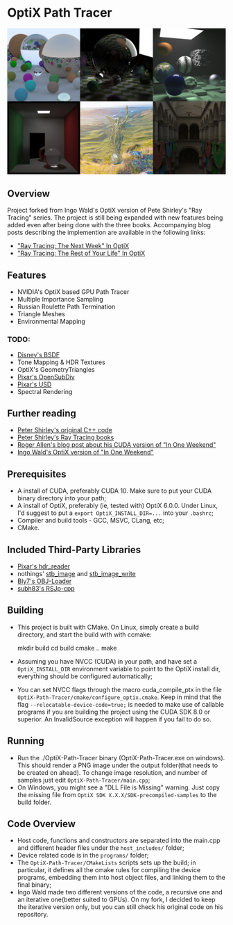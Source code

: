# OptiX Path Tracer

![various output images](outputs/imgs.jpg "Output of different scenes showing various features of the renderer")

## Overview

Project forked from Ingo Wald's OptiX version of Pete Shirley's "Ray Tracing" series. The project is still being 
expanded with new features being added even after being done with the three books. Accompanying blog posts describing 
the implemention are available in the following links:

- ["Ray Tracing: The Next Week" In OptiX](https://joaovbs96.github.io/optix/2018/12/24/next-week.html)
- ["Ray Tracing: The Rest of Your Life" In OptiX](https://joaovbs96.github.io/optix/2019/01/12/rest-life.html)


## Features

- NVIDIA's OptiX based GPU Path Tracer
- Multiple Importance Sampling
- Russian Roulette Path Termination
- Triangle Meshes
- Environmental Mapping

### TODO:
- [Disney's BSDF](https://schuttejoe.github.io/post/disneybsdf/)
- Tone Mapping & HDR Textures
- OptiX's GeometryTriangles
- [Pixar's OpenSubDiv](https://github.com/PixarAnimationStudios/OpenSubdiv)
- [Pixar's USD](https://github.com/PixarAnimationStudios/USD)
- Spectral Rendering


## Further reading

- [Peter Shirley's original C++ code](https://github.com/petershirley/raytracinginoneweekend)
- [Peter Shirley's Ray Tracing books](https://www.amazon.com/Ray-Tracing-Weekend-Minibooks-Book-ebook/dp/B01B5AODD8)
- [Roger Allen's blog post about his CUDA version of "In One Weekend"](https://devblogs.nvidia.com/accelerated-ray-tracing-cuda/)
- [Ingo Wald's OptiX version of "In One Weekend"](https://github.com/ingowald/RTOW-OptiX)


## Prerequisites

- A install of CUDA, preferably CUDA 10. Make sure to put your CUDA
  binary directory into your path;
- A install of OptiX, preferably (ie, tested with) OptiX 6.0.0. Under
  Linux, I'd suggest to put a ```export OptiX_INSTALL_DIR=...``` into your
  ```.bashrc```;
- Compiler and build tools - GCC, MSVC, CLang, etc;
- CMake.


## Included Third-Party Libraries

- [Pixar's hdr_reader](https://github.com/PixarAnimationStudios/OpenSubdiv/blob/6b22e10875de77786d25c32ae23089f6558e994b/examples/common/hdr_reader.cpp)
- nothings' [stb_image](https://github.com/nothings/stb/blob/master/stb_image.h) and [stb_image_write](https://github.com/nothings/stb/blob/master/stb_image_write.h)
- [Bly7's OBJ-Loader](https://github.com/Bly7/OBJ-Loader)
- [subh83's RSJp-cpp](https://github.com/subh83/RSJp-cpp)


## Building

- This project is built with CMake. On Linux, simply create a build
directory, and start the build with with ccmake:

   mkdir build
   cd build
   cmake ..
   make

- Assuming you have NVCC (CUDA) in your path, and have set a
```OptiX_INSTALL_DIR``` environment variable to point to the OptiX
install dir, everything should be configured automatically;
- You can set NVCC flags through the macro cuda_compile_ptx in the file
```OptiX-Path-Tracer/cmake/configure_optix.cmake```. Keep in mind that the flag 
```--relocatable-device-code=true;``` is needed to make use of callable 
programs if you are building the project using the CUDA SDK 8.0 or superior.
An InvalidSource exception will happen if you fail to do so.


## Running

- Run the ./OptiX-Path-Tracer binary (OptiX-Path-Tracer.exe on windows). This
should render a PNG image under the output folder(that needs to be 
created on ahead). To change image resolution, 
and number of samples just edit ```OptiX-Path-Tracer/main.cpp```;
- On Windows, you might see a "DLL File is Missing" warning. Just copy the missing 
file from ```OptiX SDK X.X.X/SDK-precompiled-samples``` to the build folder.


## Code Overview
  
- Host code, functions and constructors are separated into the main.cpp and different header files 
under the ```host_includes/``` folder;
- Device related code is in the ```programs/``` folder;
- The ```OptiX-Path-Tracer/CMakeLists``` scripts sets up the build; in
particular, it defines all the cmake rules for compiling the device
programs, embedding them into host object files, and linking them to
the final binary;
- Ingo Wald made two different versions of the code, a recursive one and
an iterative one(better suited to GPUs). On my fork, I decided to keep 
the iterative version only, but you can still check his original code on 
his repository.

